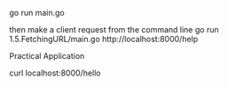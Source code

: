 
go run main.go

then make a client request from the command line
go run 1.5.FetchingURL/main.go http://localhost:8000/help



Practical Application 

curl localhost:8000/hello